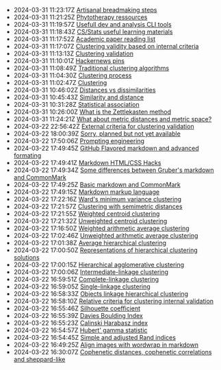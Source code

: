 * 2024-03-31 11:23:17Z [Artisanal breadmaking steps](../15)
* 2024-03-31 11:21:25Z [Phytotherapy ressources](../14)
* 2024-03-31 11:19:57Z [Usefull dev and analysis CLI tools](../13)
* 2024-03-31 11:18:43Z [CS/Stats useful learning materials](../12)
* 2024-03-31 11:17:52Z [Academic paper reading list ](../11)
* 2024-03-31 11:17:07Z [Clustering validity based on internal criteria](../10)
* 2024-03-31 11:13:13Z [Clustering validation](../9)
* 2024-03-31 11:10:01Z [Hackernews pins ](../8)
* 2024-03-31 11:08:49Z [Traditional clustering algorithms](../7)
* 2024-03-31 11:04:30Z [Clustering process](../6)
* 2024-03-31 11:02:47Z [Clustering](../5)
* 2024-03-31 10:46:02Z [Distances vs dissimilarities](../4)
* 2024-03-31 10:45:43Z [Similarity and distance](../3)
* 2024-03-31 10:31:28Z [Statistical association](../2)
* 2024-03-31 10:26:00Z [What is the Zettlekasten method](../1)
* 2024-03-31 11:24:21Z [What about metric distances and metric space?](../16)
* 2024-03-22 22:56:42Z [External criteria for clustering validation](../20)
* 2024-03-22 18:00:39Z [Sorry, planned but not yet available](../0)
* 2024-03-22 17:50:06Z [Prompting engineering](../46)
* 2024-03-22 17:49:45Z [GitHub Flavored markdown and advanced formating](../43)
* 2024-03-22 17:49:41Z [Markdown HTML/CSS Hacks](../44)
* 2024-03-22 17:49:34Z [Some differences between Gruber's markdown and CommonMark ](../42)
* 2024-03-22 17:49:25Z [Basic markdown and CommonMark](../41)
* 2024-03-22 17:49:15Z [Markdown markup language](../40)
* 2024-03-22 17:22:16Z [Ward's minimum variance clustering](../39)
* 2024-03-22 17:21:57Z [Clustering with semimetric distances](../17)
* 2024-03-22 17:21:55Z [Weighted centroid clustering](../38)
* 2024-03-22 17:21:32Z [Unweighted centroid clustering](../37)
* 2024-03-22 17:16:50Z [Weighted arithmetic average clustering](../36)
* 2024-03-22 17:02:46Z [Unweighted arithmetic average clustering](../35)
* 2024-03-22 17:01:38Z [Average hierarchical clustering](../34)
* 2024-03-22 17:00:50Z [Representations of hierarchical clustering solutions](../33)
* 2024-03-22 17:00:15Z [Hierarchical agglomerative clustering](../32)
* 2024-03-22 17:00:06Z [Intermediate-linkage clustering](../31)
* 2024-03-22 16:59:51Z [Complete-linkage clustering](../30)
* 2024-03-22 16:59:05Z [Single-linkage clustering](../29)
* 2024-03-22 16:58:33Z [Objects linkage hierarchical clustering](../28)
* 2024-03-22 16:58:10Z [Relative criteria for clustering internal validation](../27)
* 2024-03-22 16:55:46Z [Silhouette coefficient](../26)
* 2024-03-22 16:55:39Z [Davies Boulding Index](../25)
* 2024-03-22 16:55:23Z [Calinski Harabasz index](../24)
* 2024-03-22 16:54:57Z [Hubert' gamma statistic](../22)
* 2024-03-22 16:54:45Z [Simple and adjusted Rand indices](../21)
* 2024-03-22 16:49:25Z [Align images with wordwrap in markdown](../19)
* 2024-03-22 16:30:07Z [Cophenetic distances, cophenetic correlations and sheppard-like](../23)
